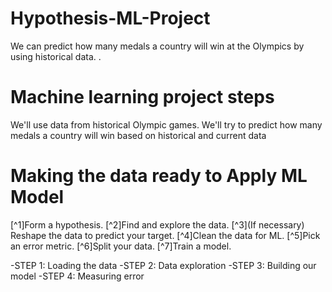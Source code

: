 # Hypothesis-ML-Project
We can predict how many medals a country will win at the Olympics by using historical data.
.

# Machine learning project steps
We'll use data from historical Olympic games. We'll try to predict how many medals a country will win based on historical and current data


# Making the data ready to Apply ML Model

[^1]Form a hypothesis.
[^2]Find and explore the data.
[^3](If necessary) Reshape the data to predict your target.
[^4]Clean the data for ML.
[^5]Pick an error metric.
[^6]Split your data.
[^7]Train a model.


-STEP 1: Loading the data
-STEP 2: Data exploration
-STEP 3: Building our model
-STEP 4: Measuring error


